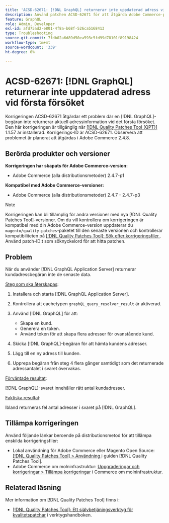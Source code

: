 ```yaml
---
title: 'ACSD-62671: [!DNL GraphQL] returnerar inte uppdaterad adress vid första försöket'
description: Använd patchen ACSD-62671 för att åtgärda Adobe Commerce-problemet där en  [!DNL GraphQL] begäran inte returnerar aktuell adressinformation vid det första försöket.
feature: GraphQL
role: Admin, Developer
exl-id: afd75ad2-e801-4f8a-b68f-526ca5168413
type: Troubleshooting
source-git-commit: 7fdb02a6d89d50ea593c5fd99d78101f89198424
workflow-type: tm+mt
source-wordcount: '339'
ht-degree: 0%

---
```


# ACSD-62671: [!DNL GraphQL] returnerar inte uppdaterad adress vid första försöket

Korrigeringen ACSD-62671 åtgärdar ett problem där en [!DNL GraphQL]-begäran inte returnerar aktuell adressinformation vid det första försöket. Den här korrigeringen är tillgänglig när [[!DNL Quality Patches Tool (QPT)]](https://experienceleague.adobe.com/docs/commerce-operations/tools/quality-patches-tool/usage.html?lang=sv-SE) 1.1.57 är installerad. Korrigerings-ID är ACSD-62671. Observera att problemet är planerat att åtgärdas i Adobe Commerce 2.4.8.

## Berörda produkter och versioner

**Korrigeringen har skapats för Adobe Commerce-version:**

* Adobe Commerce (alla distributionsmetoder) 2.4.7-p1

**Kompatibel med Adobe Commerce-versioner:**

* Adobe Commerce (alla distributionsmetoder) 2.4.7 - 2.4.7-p3

>[!NOTE]
>
>Korrigeringen kan bli tillämplig för andra versioner med nya [!DNL Quality Patches Tool]-versioner. Om du vill kontrollera om korrigeringen är kompatibel med din Adobe Commerce-version uppdaterar du `magento/quality-patches`-paketet till den senaste versionen och kontrollerar kompatibiliteten på [[!DNL Quality Patches Tool]: Sök efter korrigeringsfiler ](https://experienceleague.adobe.com/tools/commerce-quality-patches/index.html?lang=sv-SE). Använd patch-ID:t som söknyckelord för att hitta patchen.

## Problem

När du använder [!DNL GraphQL Application Server] returnerar kundadressbegäran inte de senaste data.

<u>Steg som ska återskapas</u>:

1. Installera och starta [!DNL GraphQL Application Server].
1. Kontrollera att cachetypen `graphQL_query_resolver_result` är aktiverad.
1. Använd [!DNL GraphQL] för att:

   * Skapa en kund.
   * Generera en token.
   * Använd token för att skapa flera adresser för ovanstående kund.

1. Skicka [!DNL GraphQL]-begäran för att hämta kundens adresser.
1. Lägg till en ny adress till kunden.
1. Upprepa begäran från steg 4 flera gånger samtidigt som det returnerade adressantalet i svaret övervakas.

<u>Förväntade resultat</u>:

[!DNL GraphQL]-svaret innehåller rätt antal kundadresser.

<u>Faktiska resultat</u>:

Ibland returneras fel antal adresser i svaret på [!DNL GraphQL].

## Tillämpa korrigeringen

Använd följande länkar beroende på distributionsmetod för att tillämpa enskilda korrigeringsfiler:

* Lokal användning för Adobe Commerce eller Magento Open Source: [[!DNL Quality Patches Tool] > Användning ](/help/tools/quality-patches-tool/usage.md) i guiden [!DNL Quality Patches Tool].
* Adobe Commerce om molninfrastruktur: [Uppgraderingar och korrigeringar > Tillämpa korrigeringar](https://experienceleague.adobe.com/docs/commerce-cloud-service/user-guide/develop/upgrade/apply-patches.html?lang=sv-SE) i Commerce om molninfrastruktur.

## Relaterad läsning

Mer information om [!DNL Quality Patches Tool] finns i:

* [[!DNL Quality Patches Tool]: Ett självbetjäningsverktyg för kvalitetspatchar](/help/tools/quality-patches-tool/quality-patches-tool-to-self-serve-quality-patches.md) i verktygshandboken.
